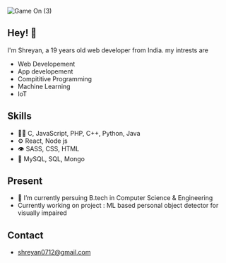 ![Game On (3)](https://user-images.githubusercontent.com/86298991/167299817-826925b9-7f71-4e67-b6fe-59f993da1383.gif)


## Hey! 👋
I'm Shreyan, a 19 years old web developer from India.
my intrests are
- Web Developement
- App developement
- Compititive Programming
- Machine Learning
- IoT

## Skills
- 👨‍💻 C, JavaScript, PHP, C++, Python, Java
- ⚙️ React, Node js
- 👁️ SASS, CSS, HTML
- 💽 MySQL, SQL, Mongo

## Present
- 🌱 I’m currently persuing B.tech in Computer Science & Engineering
- Currently working on project : ML based personal object detector for visually impaired

## Contact
- shreyan0712@gmail.com

<!---
shreyann7/shreyann7 is a ✨ special ✨ repository because its `README.md` (this file) appears on your GitHub profile.
You can click the Preview link to take a look at your changes.
--->
